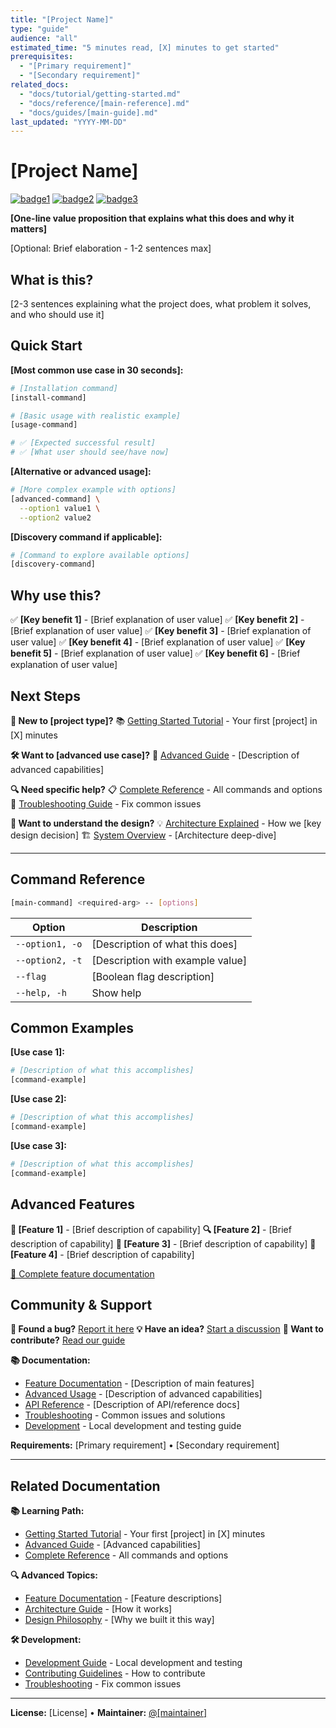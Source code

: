 ```yaml
---
title: "[Project Name]"
type: "guide"
audience: "all"
estimated_time: "5 minutes read, [X] minutes to get started"
prerequisites:
  - "[Primary requirement]"
  - "[Secondary requirement]"
related_docs:
  - "docs/tutorial/getting-started.md"
  - "docs/reference/[main-reference].md"
  - "docs/guides/[main-guide].md"
last_updated: "YYYY-MM-DD"
---
```


# [Project Name]

[![badge1](badge-url)](link) [![badge2](badge-url)](link) [![badge3](badge-url)](link)

**[One-line value proposition that explains what this does and why it matters]**

[Optional: Brief elaboration - 1-2 sentences max]

## What is this?

[2-3 sentences explaining what the project does, what problem it solves, and who should use it]

## Quick Start

**[Most common use case in 30 seconds]:**

```bash
# [Installation command]
[install-command]

# [Basic usage with realistic example]
[usage-command]

# ✅ [Expected successful result]
# ✅ [What user should see/have now]
```

**[Alternative or advanced usage]:**

```bash
# [More complex example with options]
[advanced-command] \
  --option1 value1 \
  --option2 value2
```

**[Discovery command if applicable]:**

```bash
# [Command to explore available options]
[discovery-command]
```

## Why use this?

✅ **[Key benefit 1]** - [Brief explanation of user value]
✅ **[Key benefit 2]** - [Brief explanation of user value]
✅ **[Key benefit 3]** - [Brief explanation of user value]
✅ **[Key benefit 4]** - [Brief explanation of user value]
✅ **[Key benefit 5]** - [Brief explanation of user value]
✅ **[Key benefit 6]** - [Brief explanation of user value]

## Next Steps

**👋 New to [project type]?**
📚 [Getting Started Tutorial](docs/tutorial/getting-started.md) - Your first [project] in [X] minutes

**🛠️ Want to [advanced use case]?**
📖 [Advanced Guide](docs/guides/[advanced-guide].md) - [Description of advanced capabilities]

**🔍 Need specific help?**
📋 [Complete Reference](docs/reference/[main-reference].md) - All commands and options
🚨 [Troubleshooting Guide](docs/guides/troubleshooting.md) - Fix common issues

**🤔 Want to understand the design?**
💡 [Architecture Explained](docs/explanation/[architecture].md) - How we [key design decision]
🏗️ [System Overview](docs/explanation/[system].md) - [Architecture deep-dive]

---

## Command Reference

```bash
[main-command] <required-arg> -- [options]
```

| Option | Description |
|--------|-------------|
| `--option1, -o` | [Description of what this does] |
| `--option2, -t` | [Description with example value] |
| `--flag` | [Boolean flag description] |
| `--help, -h` | Show help |

## Common Examples

**[Use case 1]:**

```bash
# [Description of what this accomplishes]
[command-example]
```

**[Use case 2]:**

```bash
# [Description of what this accomplishes]
[command-example]
```

**[Use case 3]:**

```bash
# [Description of what this accomplishes]
[command-example]
```

## Advanced Features

**🚀 [Feature 1]** - [Brief description of capability]
**🔍 [Feature 2]** - [Brief description of capability]
**👀 [Feature 3]** - [Brief description of capability]
**📝 [Feature 4]** - [Brief description of capability]

[📖 Complete feature documentation](docs/[feature-docs].md)

## Community & Support

**🐛 Found a bug?** [Report it here](https://github.com/[user]/[repo]/issues/new)
**💡 Have an idea?** [Start a discussion](https://github.com/[user]/[repo]/discussions)
**🤝 Want to contribute?** [Read our guide](CONTRIBUTING.md)

**📚 Documentation:**

- [Feature Documentation](docs/[features].md) - [Description of main features]
- [Advanced Usage](docs/[advanced].md) - [Description of advanced capabilities]
- [API Reference](docs/[api].md) - [Description of API/reference docs]
- [Troubleshooting](docs/guides/troubleshooting.md) - Common issues and solutions
- [Development](docs/how-to/development.md) - Local development and testing guide

**Requirements:** [Primary requirement] • [Secondary requirement]

---

## Related Documentation

**📚 Learning Path:**
- [Getting Started Tutorial](docs/tutorial/getting-started.md) - Your first [project] in [X] minutes
- [Advanced Guide](docs/guides/[advanced].md) - [Advanced capabilities]
- [Complete Reference](docs/reference/[reference].md) - All commands and options

**🔍 Advanced Topics:**
- [Feature Documentation](docs/[features].md) - [Feature descriptions]
- [Architecture Guide](docs/explanation/[architecture].md) - [How it works]
- [Design Philosophy](docs/explanation/[philosophy].md) - [Why we built it this way]

**🛠️ Development:**
- [Development Guide](docs/how-to/development.md) - Local development and testing
- [Contributing Guidelines](CONTRIBUTING.md) - How to contribute
- [Troubleshooting](docs/guides/troubleshooting.md) - Fix common issues

---

**License:** [License] • **Maintainer:** [@[maintainer]](https://github.com/[maintainer])